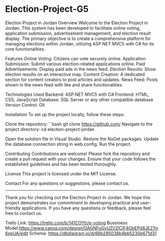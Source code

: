 # Election-Project-G5

Election Project in Jordan
Overview
Welcome to the Election Project in Jordan. This system has been developed to facilitate online voting, application submission, advertisement management, and election result display. The primary objective is to create a comprehensive platform for managing elections within Jordan, utilizing ASP.NET MVC5 with C# for its core functionalities.

Features
Online Voting: Citizens can vote securely online.
Application Submission: Submit various election-related applications online.
Paid Advertisements: Display paid ads in the news feed.
Election Results: Show election results on an interactive map.
Content Creation: A dedicated section for content creators to post articles and updates.
News Feed: Posts shown in the news feed with like and share functionalities.


Technologies Used
Backend: ASP.NET MVC5 with C#
Frontend: HTML, CSS, JavaScript
Database: SQL Server or any other compatible database
Version Control: Git

Installation
To set up the project locally, follow these steps:

Clone the repository:```bash
 git clone https://github.com/
Navigate to the project directory:
 cd election-project-jordan
 
Open the solution file in Visual Studio.
Restore the NuGet packages.
Update the database connection string in web.config.
Run the project.

Contributing
Contributions are welcome! Please fork the repository and create a pull request with your changes. Ensure that your code follows the established guidelines and has been tested thoroughly.

License
This project is licensed under the MIT License.

Contact
For any questions or suggestions, please contact us.

---
Thank you for checking out the Election Project in Jordan. We hope this project demonstrates our commitment to developing practical and user-friendly applications. If you have any questions or feedback, please feel free to contact us.

Trello Link: https://trello.com/b/141COYtr/e-voting
Bussiness Model:https://www.canva.com/design/DAGNFuGvUZI/2lCiF4ObEPd8JEZYn6xpUA/edit
Schema: https://dbdiagram.io/d/66b285038b4bb5230e671d31
